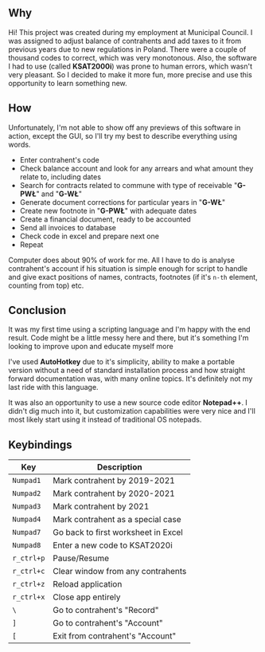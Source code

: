 ## Why
Hi! This project was created during my employment at Municipal Council. I was assigned to adjust balance of contrahents and add taxes to it from previous years due to new regulations in Poland. There were a couple of thousand codes to correct, which was very monotonous. Also, the software I had to use (called **KSAT2000i**) was prone to human errors, which wasn't very pleasant. So I decided to make it more fun, more precise and use this opportunity to learn something new.

## How
Unfortunately, I'm not able to show off any previews of this software in action, except the GUI, so I'll try my best to describe everything using words.
- Enter contrahent's code
- Check balance account and look for any arrears and what amount they relate to, including dates
- Search for contracts related to commune with type of receivable "**G-PWŁ**" and "**G-WŁ**"
- Generate document corrections for particular years in "**G-WŁ**"
- Create new footnote in "**G-PWŁ**" with adequate dates
- Create a financial document, ready to be accounted
- Send all invoices to database
- Check code in excel and prepare next one
- Repeat

Computer does about 90% of work for me. All I have to do is analyse contrahent's account if his situation is simple enough for script to handle and give exact positions of names, contracts, footnotes (if it's `n-th` element, counting from top) etc.

## Conclusion

It was my first time using a scripting language and I'm happy with the end result. Code might be a little messy here and there, but it's something I'm looking to improve upon and educate myself more  
  
I've used **AutoHotkey** due to it's simplicity, ability to make a portable version without a need of standard installation process and how straight forward documentation was, with many online topics. It's definitely not my last ride with this language.  
  
It was also an opportunity to use a new source code editor **Notepad++**. I didn't dig much into it, but customization capabilities were very nice and I'll most likely start using it instead of traditional OS notepads.

## Keybindings

| Key | Description |
| --- | --- |
| `Numpad1` | Mark contrahent by 2019-2021 |
| `Numpad2` | Mark contrahent by 2020-2021 |
| `Numpad3` | Mark contrahent by 2021 |
| `Numpad4` | Mark contrahent as a special case |
| `Numpad7` | Go back to first worksheet in Excel |
| `Numpad8` | Enter a new code to KSAT2020i |
| `r_ctrl+p` | Pause/Resume |
| `r_ctrl+c` | Clear window from any contrahents |
| `r_ctrl+z` | Reload application |
| `r_ctrl+x` | Close app entirely |
| `\` | Go to contrahent's "Record" |
| `]` | Go to contrahent's "Account" |
| `[` | Exit from contrahent's "Account" |
